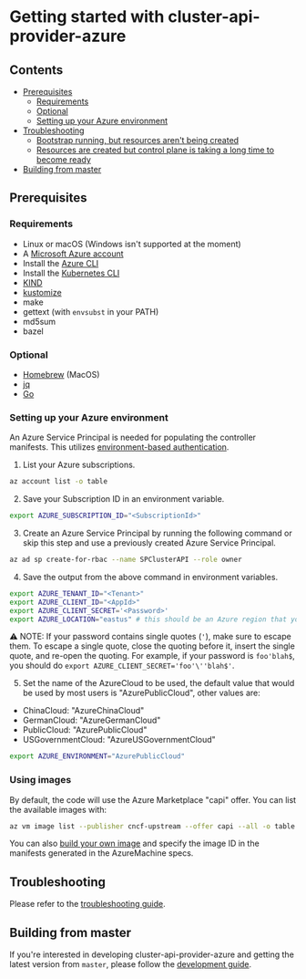 # Getting started with cluster-api-provider-azure <!-- omit in toc -->

## Contents <!-- omit in toc -->

<!-- Below is generated using VSCode yzhang.markdown-all-in-one >

<!-- TOC depthFrom:2 -->

- [Prerequisites](#prerequisites)
  - [Requirements](#requirements)
  - [Optional](#optional)
  - [Setting up your Azure environment](#setting-up-your-azure-environment)
- [Troubleshooting](#troubleshooting)
  - [Bootstrap running, but resources aren't being created](#bootstrap-running-but-resources-arent-being-created)
  - [Resources are created but control plane is taking a long time to become ready](#resources-are-created-but-control-plane-is-taking-a-long-time-to-become-ready)
- [Building from master](#building-from-master)

<!-- /TOC -->

## Prerequisites

### Requirements

- Linux or macOS (Windows isn't supported at the moment)
- A [Microsoft Azure account](https://azure.microsoft.com/en-us/)
- Install the [Azure CLI](https://docs.microsoft.com/en-us/cli/azure/install-azure-cli?view=azure-cli-latest)
- Install the [Kubernetes CLI](https://kubernetes.io/docs/tasks/tools/install-kubectl/)
- [KIND]
- [kustomize]
- make
- gettext (with `envsubst` in your PATH)
- md5sum
- bazel

### Optional

- [Homebrew][brew] (MacOS)
- [jq]
- [Go]

[brew]: https://brew.sh/
[go]: https://golang.org/dl/
[jq]: https://stedolan.github.io/jq/download/
[kind]: https://sigs.k8s.io/kind
[kustomize]: https://github.com/kubernetes-sigs/kustomize

### Setting up your Azure environment

An Azure Service Principal is needed for populating the controller manifests. This utilizes [environment-based authentication](https://docs.microsoft.com/en-us/go/azure/azure-sdk-go-authorization#use-environment-based-authentication).

  1. List your Azure subscriptions.

   ```bash
  az account list -o table
   ```

  2. Save your Subscription ID in an environment variable.

  ```bash
  export AZURE_SUBSCRIPTION_ID="<SubscriptionId>"
  ```

  3. Create an Azure Service Principal by running the following command or skip this step and use a previously created Azure Service Principal.

  ```bash
  az ad sp create-for-rbac --name SPClusterAPI --role owner
  ```

  4. Save the output from the above command in environment variables.

  ```bash
  export AZURE_TENANT_ID="<Tenant>"
  export AZURE_CLIENT_ID="<AppId>"
  export AZURE_CLIENT_SECRET='<Password>'
  export AZURE_LOCATION="eastus" # this should be an Azure region that your subscription has quota for.
  ```

:warning: NOTE: If your password contains single quotes (`'`), make sure to escape them. To escape a single quote, close the quoting before it, insert the single quote, and re-open the quoting. 
For example, if your password is `foo'blah$`, you should do `export AZURE_CLIENT_SECRET='foo'\''blah$'`.

  5. Set the name of the AzureCloud to be used, the default value that would be used by most users is "AzurePublicCloud", other values are:

 - ChinaCloud: "AzureChinaCloud"
 - GermanCloud: "AzureGermanCloud"
 - PublicCloud: "AzurePublicCloud"
 - USGovernmentCloud: "AzureUSGovernmentCloud"

```bash
export AZURE_ENVIRONMENT="AzurePublicCloud"
```

<!--An alternative is to install [Azure CLI](https://docs.microsoft.com/en-us/cli/azure/install-azure-cli?view=azure-cli-latest) and have the project's script create the service principal automatically. _Note that the service principals created by the scripts will not be deleted automatically._ -->

### Using images

By default, the code will use the Azure Marketplace "capi" offer. You can list the available images with:

```bash
az vm image list --publisher cncf-upstream --offer capi --all -o table
```

You can also [build your own image](https://image-builder.sigs.k8s.io/capi/providers/azure.html) and specify the image ID in the manifests generated in the AzureMachine specs.

## Troubleshooting

Please refer to the [troubleshooting guide][troubleshooting].

[troubleshooting]: /docs/troubleshooting.md

## Building from master

If you're interested in developing cluster-api-provider-azure and getting the latest version from `master`, please follow the [development guide][development].

[development]: /docs/development.md
